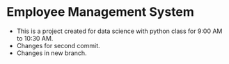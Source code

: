 # Employee Management System

- This is a project created for data science with python class for 9:00 AM to 10:30 AM.
- Changes for second commit.
- Changes in new branch.